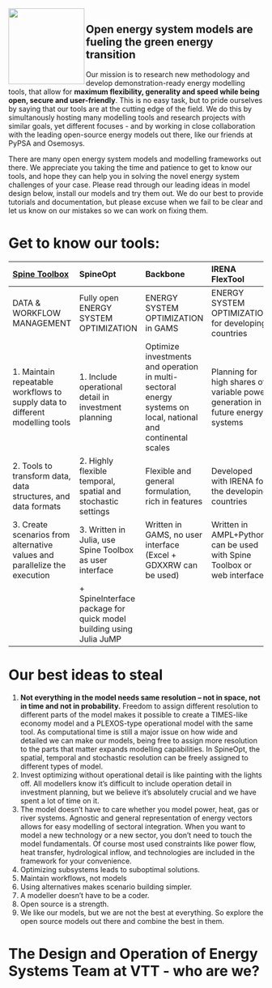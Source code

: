 <img align="left" width=150 src="https://github.com/Tools-for-energy-system-modelling/.github/assets/112698385/209d39e6-4e0b-4adf-8626-12b9a45ddc4d">

## Open energy system models are fueling the green energy transition

Our mission is to research new methodology and develop demonstration-ready energy modelling tools, that allow for <b>maximum flexibility, generality and speed while being open, secure and user-friendly</b>. This is no easy task, but to pride ourselves by saying that our tools are at the cutting edge of the field. We do this by simultanously hosting many modelling tools and research projects with similar goals, yet different focuses - and by working in close collaboration with the leading open-source energy models out there, like our friends at PyPSA and Osemosys. 

There are many open energy system models and modelling frameworks out there. We appreciate you taking the time and patience to get to know our tools, and hope they can help you in solving the novel energy system challenges of your case. Please read through our leading ideas in model design below, install our models and try them out. We do our best to provide tutorials and documentation, but please excuse when we fail to be clear and let us know on our mistakes so we can work on fixing them. 

# Get to know our tools:

| [Spine Toolbox](https://github.com/spine-tools/Spine-Toolbox) | SpineOpt | Backbone | IRENA FlexTool  | Predicer |
| :---------------- | :------ | :---- | :------ | :---- | 
| DATA & WORKFLOW MANAGEMENT | Fully open ENERGY SYSTEM OPTIMIZATION | ENERGY SYSTEM OPTIMIZATION in GAMS | ENERGY SYSTEM OPTIMIZATION for developing countries | SINGLE-ACTOR MULTI-MARKET OPTIMIZATION |
| 1. Maintain repeatable workflows to supply data to different modelling tools | 1. Include operational detail in investment planning | Optimize investments and operation in multi-sectoral energy systems on local, national and continental scales | Planning for high shares of variable power generation in future energy systems | |
| 2. Tools to transform data, data structures, and data formats  | 2. Highly flexible temporal, spatial and stochastic settings  | Flexible and general formulation, rich in features | Developed with IRENA for the developing countries | ----: | 
| 3. Create scenarios from alternative values and parallelize the execution  | 3. Written in Julia, use Spine Toolbox as user interface   | Written in GAMS, no user interface (Excel + GDXXRW can be used)  | Written in AMPL+Python, can be used with Spine Toolbox or web interface  | ----: | 
|    | + SpineInterface package for quick model building using Julia JuMP   |  | |  | 


# Our best ideas to steal

1.	<b>Not everything in the model needs same resolution – not in space, not in time and not in probability.</b> Freedom to assign different resolution to different parts of the model makes it possible to create a TIMES-like economy model and a PLEXOS-type operational model with the same tool. As computational time is still a major issue on how wide and detailed we can make our models, being free to assign more resolution to the parts that matter expands modelling capabilities. In SpineOpt, the spatial, temporal and stochastic resolution can be freely assigned to different types of model.
2.	Invest optimizing without operational detail is like painting with the lights off. All modellers know it’s difficult to include operation detail in investment planning, but we believe it’s absolutely crucial and we have spent a lot of time on it.
3.	The model doesn’t have to care whether you model power, heat, gas or river systems. Agnostic and general representation of energy vectors allows for easy modelling of sectoral integration. When you want to model a new technology or a new sector, you don’t need to touch the model fundamentals. Of course most used constraints like power flow, heat transfer, hydrological inflow, and technologies are included in the framework for your convenience.
4.	Optimizing subsystems leads to suboptimal solutions.
5.	Maintain workflows, not models
6.	Using alternatives makes scenario building simpler.
7.	A modeller doesn’t have to be a coder.
8.	Open source is a strength.
9.	We like our models, but we are not the best at everything. So explore the open source models out there and combine the best in them.

# The Design and Operation of Energy Systems Team at VTT - who are we?


